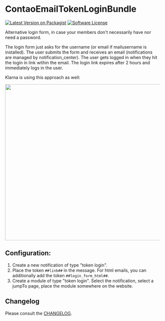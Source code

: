 # ContaoEmailTokenLoginBundle

[![Latest Version on Packagist][ico-version]][link-packagist]
[![Software License][ico-license]]()

Alternative login form, in case your members don't necessarily have nor need a password.

The login form just asks for the username (or email if mailusername is installed). The user submits the form and receives an email (notifications are managed by notification_center). The user gets logged in when they hit the login in link within the email. The login link expires after 2 hours and immediately logs in the user.

Klarna is using this approach as well:

<img width="508" src="https://user-images.githubusercontent.com/1284725/52039660-62a53780-2535-11e9-86b0-ccc2dbc7afe5.png">

## Configuration:

1. Create a new notification of type "token login".
2. Place the token `##link##` in the message. For html emails, you can additionally add the token `##login_form_html##`.
3. Create a module of type "token login". Select the notification, select a jumpTo page, place the module somewhere on the website.

## Changelog

Please consult the [CHANGELOG](CHANGELOG.md).

[ico-version]: https://img.shields.io/packagist/v/richardhj/contao-email-token-login.svg?style=flat-square
[ico-license]: https://img.shields.io/badge/license-LGPL-brightgreen.svg?style=flat-square

[link-packagist]: https://packagist.org/packages/richardhj/contao-email-token-login
